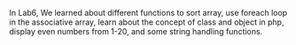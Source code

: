 In Lab6, 
We learned about different functions to sort array,
use foreach loop in the associative array,
learn about the concept of class and object in php,
display even numbers from 1-20,
and some string handling functions.